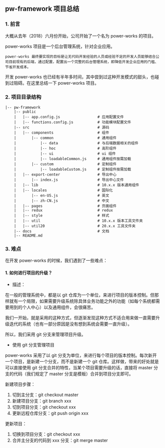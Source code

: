 ## pw-framework 项目总结

### 1. 前言

大概从去年（2018）六月份开始，公司开始了一个名为 power-works 的项目。

power-works 项目是一个后台管理系统，针对企业应用。

`power-works 最终要实现的目标是让无代码开发经验的人员或经验不足的开发人员能够结合公司目前现有的后端，通过配置，配置出一个完整的后台管理系统，即降低开发企业应用的门槛、节省开发成本。`

开发 power-works 也已经有半年多时间，其中尝到过这种开发模式的甜头，也碰到过阻碍。在这里总结一下 power-works 项目。

### 2. 项目目录结构

```
|-- pw-framework
    |-- public
    |   |-- app.config.js                 # 应用配置文件
    |   |-- functions.config.js           # 功能模块配置文件
    |-- src                               # 源码
    |   |-- components                    # 组件
    |       |-- common                    # 通用组件
    |           |-- data                  # 与后端数据相关的组件
    |           |-- hoc                   # 高阶组件
    |           |-- ui                    # ui 组件
    |           |-- loadableCommon.js     # 通用组件按需加载
    |       |-- custom                    # 定制组件
    |           |-- loadableCustom.js     # 定制组件按需加载
    |   |-- export-center                 # 导出中心
    |       |-- index.js                  # 导出中心文件
    |   |-- lib                           # 10.x.x 版本通用组件
    |   |-- locales                       # 国际化
    |       |-- en-US.js                  # 英文
    |       |-- zh-CN.js                  # 中文
    |   |-- pages                         # 页面组件
    |   |-- redux                         # redux
    |   |-- style                         # 样式
    |   |-- util                          # 10.x.x 版本工具文件夹
    |   |-- util20                        # 20.x.x 工具文件夹
    |-- docs                              # 文档
    |-- README.md
```

### 3. 难点

在开发 power-works 的时候，我们遇到了一些难点：

#### 1. 如何进行项目的升级？

- 描述：

在一般的管理系统中，都是以 git 仓库为一个单位，来进行项目的版本控制。但那样就有一个局限，如果需要升级系统除具体业务功能之外的功能（如每个系统都需要用到的个人中心）以及通用组件，会很痛苦。

我们一开始，就是采用的这种方式，但逐渐发现这种方式不适合用来做一直需要升级迭代的系统（也有一部分原因是没有想到系统会需要一直升级）。

所以，我们采用 git 分支来管理项目升级。

- 使用 git 分支管理项目

power-works 采用了以 git 分支为单位，来进行每个项目的版本控制。每次新开一个项目，是新建一个分支，而不是新建一个 git 仓库。这样做，带来的好处就是可以直接使用 git 分支合并的特性，当某个项目需要升级的话，直接将 master 分支的代码（我们规定了 master 分支是模板）合并到项目分支即可。

新建项目步骤：

1. 切到主分支：git checkout master
2. 新建项目分支：git branch xxx
3. 切到项目分支：git checkout xxx
4. 更新远程仓库分支：git push origin xxx

更新项目：

1. 切换到项目分支：git checkout xxx
2. 合并主分支的代码到 xxx 分支：git merge master
